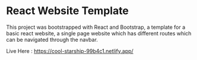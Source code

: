 # React Website Template

This project was bootstrapped with React and Bootstrap, a template for a basic react website, a single page website which has different routes which can be navigated through the navbar.

Live Here : https://cool-starship-99b4c1.netlify.app/